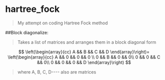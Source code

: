 # hartree_fock
>My attempt on coding Hartree Fock method

##Block diagonalize:
>	Takes a list of matrices and arranges them in a block diagonal form

$$
\left(\begin{array}{cc}
A && B && C && D
\end{array}\right)=
\left(\begin{array}{cc}
A && 0 && 0 && 0 \\
0 && B && 0 && 0\\
0 && 0 && C && 0\\
0 && 0 && 0 && D
\end{array}\right)
$$

> where A, B, C, D---- also are matrices

